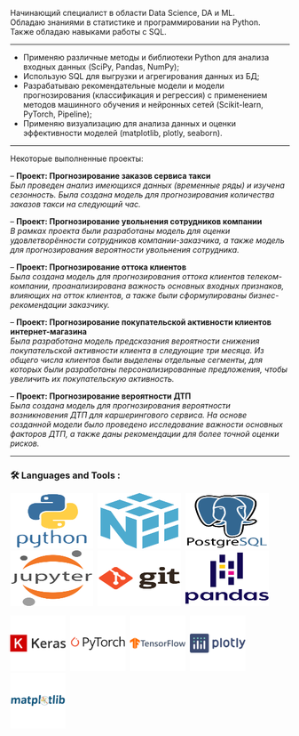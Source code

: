 Начинающий специалист в области Data Science, DA и ML.  
Обладаю знаниями в статистике и программировании на Python.  
Также обладаю навыками работы с SQL.

---
* Применяю различные методы и библиотеки Python для анализа входных данных (SciPy, Pandas, NumPy);
* Использую SQL для выгрузки и агрегирования данных из БД;
* Разрабатываю рекомендательные модели и модели прогнозирования (классификация и регрессия) с применением методов машинного обучения и нейронных сетей (Scikit-learn, PyTorch, Pipeline);
* Применяю визуализацию для анализа данных и оценки эффективности моделей (matplotlib, plotly, seaborn).

---
Некоторые выполненные проекты:

– **Проект: Прогнозирование заказов сервиса такси**  
*Был проведен анализ имеющихся данных (временные ряды) и изучена сезонность. Была создана модель для прогнозирования количества заказов такси на следующий час.*

– **Проект: Прогнозирование увольнения сотрудников компании**  
*В рамках проекта были разработаны модель для оценки удовлетворённости сотрудников компании-заказчика, а также модель для прогнозирования вероятности увольнения сотрудника.*

– **Проект: Прогнозирование оттока клиентов**  
*Была создана модель для прогнозирования оттока клиентов телеком-компании, проанализирована важность основных входных признаков, влияющих на отток клиентов, а также были сформулированы бизнес-рекомендации заказчику.*

– **Проект: Прогнозирование покупательской активности клиентов интернет-магазина**  
*Была разработана модель предсказания вероятности снижения покупательской активности клиента в следующие три месяца. Из общего числа клиентов были выделены отдельные сегменты, для которых были разработаны персонализированные предложения, чтобы увеличить их покупательскую активность.*

– **Проект: Прогнозирование вероятности ДТП**  
*Была создана модель для прогнозирования вероятности возникновения ДТП для каршерингового сервиса. На основе созданной модели было проведено исследование важности основных факторов ДТП, а также даны рекомендации для более точной оценки рисков.*

---

### :hammer_and_wrench: Languages and Tools :

<div>
  <img src="https://github.com/devicons/devicon/blob/master/icons/python/python-original-wordmark.svg" title="Python" alt="Python" width="150" height="100"/>&nbsp;
  <img src="https://github.com/devicons/devicon/blob/master/icons/numpy/numpy-plain.svg" title="NumPy" alt="NumPy" width="150" height="100"/>&nbsp;
  <img src="https://github.com/devicons/devicon/blob/master/icons/postgresql/postgresql-original-wordmark.svg" title="postgresql" alt="postgresql" width="150" height="100"/>&nbsp;
  <img src="https://github.com/devicons/devicon/blob/master/icons/jupyter/jupyter-original-wordmark.svg" title="jupyter" alt="jupyter" width="150" height="100"/>&nbsp;
  <img src="https://github.com/devicons/devicon/blob/master/icons/git/git-original-wordmark.svg" title="git" alt="git" width="150" height="100"/>&nbsp;
  <img src="https://github.com/devicons/devicon/blob/master/icons/pandas/pandas-original-wordmark.svg" title="pandas" alt="pandas" width="150" height="100"/>&nbsp;
  
  <img src="https://github.com/devicons/devicon/blob/master/icons/keras/keras-original-wordmark.svg" title="keras" alt="keras" width="100" height="100"/>&nbsp;
  <img src="https://github.com/devicons/devicon/blob/master/icons/pytorch/pytorch-original-wordmark.svg" title="pytorch" alt="pytorch" width="100" height="100"/>&nbsp;
  <img src="https://github.com/devicons/devicon/blob/master/icons/tensorflow/tensorflow-original-wordmark.svg" title="tensorflow" alt="tensorflow" width="100" height="100"/>&nbsp;
  <img src="https://github.com/devicons/devicon/blob/master/icons/plotly/plotly-original-wordmark.svg" title="plotly" alt="plotly" width="100" height="100"/>&nbsp;
  <img src="https://raw.githubusercontent.com/devicons/devicon/refs/heads/master/icons/matplotlib/matplotlib-original-wordmark.svg" title="Matplotlib" alt="Matplotlib" width="100" height="100"/>&nbsp;

</div> 
